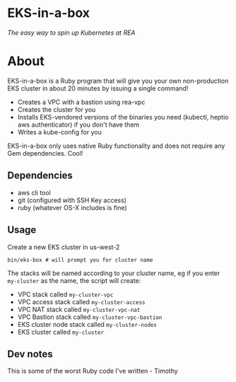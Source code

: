 # EKS-in-a-box
_The easy way to spin up Kubernetes at REA_

# About
EKS-in-a-box is a Ruby program that will give you your own non-production EKS cluster in about 20 minutes by issuing a single command!

* Creates a VPC with a bastion using rea-vpc
* Creates the cluster for you
* Installs EKS-vendored versions of the binaries you need (kubectl, heptio aws authenticator) if you don't have them
* Writes a kube-config for you

EKS-in-a-box only uses native Ruby functionality and does not require any Gem dependencies. Cool!

## Dependencies
* aws cli tool
* git (configured with SSH Key access)
* ruby (whatever OS-X includes is fine)

## Usage
Create a new EKS cluster in us-west-2

`bin/eks-box # will prompt you for cluster name`

The stacks will be named according to your cluster name, eg if you enter `my-cluster` as the name, the script will create:

* VPC stack called `my-cluster-vpc`
* VPC access stack called `my-cluster-access`
* VPC NAT stack called `my-cluster-vpc-nat`
* VPC Bastion stack called `my-cluster-vpc-bastion`
* EKS cluster node stack called `my-cluster-nodes`
* EKS cluster called `my-cluster`

## Dev notes
This is some of the worst Ruby code I've written - Timothy
